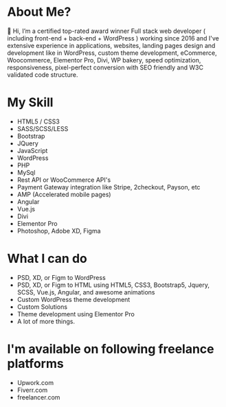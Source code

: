 # About Me?

👋 Hi, I’m a certified top-rated award winner Full stack web developer ( including front-end + back-end + WordPress ) working since 2016 and I've extensive experience in applications, websites, landing pages design and development like in WordPress, custom theme development, eCommerce, Woocommerce, Elementor Pro, Divi, WP bakery, speed optimization, responsiveness, pixel-perfect conversion with SEO friendly and W3C validated code structure.

# My Skill

- HTML5 / CSS3
- SASS/SCSS/LESS
- Bootstrap
- JQuery
- JavaScript
- WordPress
- PHP
- MySql
- Rest API or WooCommerce API's
- Payment Gateway integration like Stripe, 2checkout, Payson, etc
- AMP (Accelerated mobile pages)
- Angular
- Vue.js
- Divi
- Elementor Pro
- Photoshop, Adobe XD, Figma

# What I can do

- PSD, XD, or Figm to WordPress
- PSD, XD, or Figm to HTML using HTML5, CSS3, Bootstrap5, Jquery, SCSS, Vue.js, Angular, and awesome animations
- Custom WordPress theme development
- Custom Solutions
- Theme development using Elementor Pro
- A lot of more things.

# I'm available on following freelance platforms

- Upwork.com
- Fiverr.com
- freelancer.com
